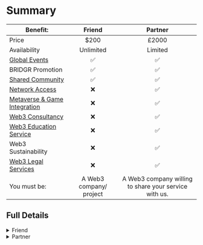 # Summary

| Benefit:                                                                              |         Friend          |                        Partner                        |
| ------------------------------------------------------------------------------------- | :---------------------: | :---------------------------------------------------: |
| Price                                                                                 |           $200          |                         £2000                         |
| Availability                                                                          |        Unlimited        |                        Limited                        |
| [Global Events](broken-reference)                                                     |            ✅            |                           ✅                           |
| BRIDGR Promotion                                                                      |            ✅            |                           ✅                           |
| [Shared Community](broken-reference)                                                  |            ✅            |                           ✅                           |
| [Network Access](../benefits-method-1/for-partners/network-access.md)                 |            ❌            |                           ✅                           |
| [Metaverse & Game Integration](../benefits-method-1/for-partners/game-integration.md) |            ❌            |                           ✅                           |
| [Web3 Consultancy](../benefits-method-1/for-partners/web3-consultancy.md)             |            ❌            |                           ✅                           |
| [Web3 Education Service](../benefits-method-1/for-partners/education.md)              |            ❌            |                           ✅                           |
| Web3 Sustainability                                                                   |            ❌            |                           ✅                           |
| [Web3 Legal Services](../benefits-method-1/for-partners/legal.md)                     |            ❌            |                           ✅                           |
| You must be:                                                                          | A Web3 company/ project | A Web3 company willing to share your service with us. |

## Full Details

<details>

<summary>Friend</summary>

As a Friend of BRIDGR you will join the "BRIDGR Collective" - our _network of Web3 companies working together to increase one another's exposure._&#x20;

**Friends must be:**&#x20;

* A Web3 project with solid team and/or a solid runway
* A sponsor of one of BRIDGR's WEB3 SOCIAL events
* Or a customer of our consultancy service

**BRIDGR gets:**

* Access to their community and network.

**Friends get:**

* Access to BRIDGR's community and network
* Exposure via BRIDGR's communications.
* Sponsorship deals for, and invites to our WEB3 SOCIALS worldwide.

**Friends Pay:**

* One off lifetime $200 fee.
* Fee discounted if you become a Partner.

</details>

<details>

<summary>Partner</summary>

Get all the benefits of being a Friend, now with __ full access to all our partner's specialist services.

**Must have:**&#x20;

* A Web3 service that they are willing to share with BRIDGR.
* Willing to host one of our WEB3 SOCIAL events in their location.

**BRIDGR gets:**

* Ability to offer their services and network to the rest of BRIDGR's Partners.

**They get:**

* Access to all BRIDGR's Partner services:
  * [Consultancy](../benefits-method-1/for-partners/web3-consultancy.md)
  * [Network Access](../benefits-method-1/for-partners/network-access.md)
  * [Community Access](../benefits-method-1/for-friends/community-access.md)
  * [Game Integration](../benefits-method-1/for-partners/game-integration.md)
  * [Education](../benefits-method-1/for-partners/education.md)
  * [IRL WEB3 SOCIAL](../benefits-method-1/for-friends/web3-social.md)
  * [Whitelists](../benefits-method-1/for-friends/whitelists.md)
  * [Legal](../benefits-method-1/for-partners/legal.md)

**They pay:**

* $2000 per year

</details>
